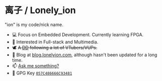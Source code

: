 # 离子 / Lonely_ion

"ion" is my code/nick name.

+ 💻 Focus on Embedded Development. Currently learning FPGA.
+ 🎨 Interested in Full-stack and Multimedia.
+ 🕊 <s>A [DD](https://zh.moegirl.org.cn/index.php?title=DD%E5%85%9A) following a lot of VTubers/VUPs.</s>
+ 🏡 Blog at [blog.lonelyion.com](https://blog.lonelyion.com), although hasn't been updated for a long time.
+ 📫 [Ask me something?](https://box.lonelyion.com/_/lonelyion)
+ 🔑 GPG Key [`057C486666C93481`](https://keybase.io/lonely_ion/pgp_keys.asc)
